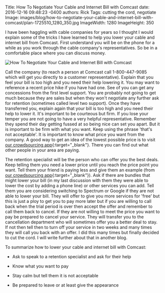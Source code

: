 Title: How To Negotiate Your Cable and Internet Bill with Comcast
date: 2016-12-16 09:48:23 -0400
authors: Rick
Tags: cutting the cord, negotiate
Image: images/blog/how-to-negotiate-your-cable-and-internet-bill-with-comcast/plan-1725510_1280_350.jpg
ImageWidth: 1280
ImageHeight: 350

I have been haggling with cable companies for years so I thought I would explain some of the tricks I have learned to help you lower your cable and internet bill from Comcast. First understand you will be on the phone for a while as you work through the cable company's representatives. So be in a comfortable place where you can discuss money.
<!-- PELICAN_END_SUMMARY -->

<img src="../../images/blog/how-to-negotiate-your-cable-and-internet-bill-with-comcast/plan-1725510_1280_350.jpg" alt="How To Negotiate Your Cable and Internet Bill with Comcast" class="image-responsive image-center" markdown=1>

Call the company (to reach a person at Comcast call 1-800-447-9085 which will get you directly to a customer representative). Explain that you feel your bill is too high and you need their help lowering it. You may want to reference a recent price hike if you have had one. See of you can get any concessions from the first level support. You are probably not going to get much because they are sales but when they won't negotiate any further ask for retention (sometimes called level two support). Once they have transferred you, explain again that your bill is too high and you need their help to lower it. It's important to be courteous but firm. If you lose your temper you are not going to have a very helpful representative. Remember they spend their day getting fussed at so being nice can set you apart. But it is important to be firm with what you want. Keep using the phrase 'that's not acceptable'. It is important to know what price you want from the company. A good way to get an idea of the lowest possible price is to visit [our crowdsourcing app](/about){:target="_blank"}. There you can find out what other people in your area are paying. 

The retention specialist will be the person who can offer you the best deals. Keep telling them you need a lower price until you reach the price point you want. Tell them your friend is paying less and give them an example (from [our crowdsourcing app](/about){:target="_blank"}).  Ask if there are bundles that might lower your bill (in my last discussion with them they were able to lower the cost by adding a phone line) or other services you can add. Tell them you are considering switching to Spectrum or Google if they are not able to lower your bill. They will offer to give you more services for 'free' but this is just a ploy to get you to pay more later but if you are willing to call back when the trial period is over then accept the offer and remember to call them back to cancel. If they are not willing to meet the price you want to pay be prepared to cancel your service. They will transfer you to the cancellation department who will sometimes offer you a better deal to stay. If not then tell then to turn off your service in two weeks and many times they will call you back with an offer. I did this many times but finally decided to cut the cord. I will write further about that in another blog.

To summarize how to lower your cable and internet bill with Comcast:

* Ask to speak to a retention specialist and ask for their help

* Know what you want to pay

* Stay calm but tell them it is not acceptable

* Be prepared to leave or at least give the appearance